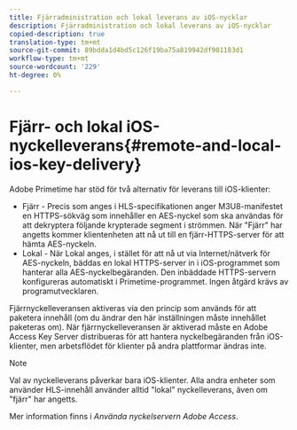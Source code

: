 ```yaml
---
title: Fjärradministration och lokal leverans av iOS-nycklar
description: Fjärradministration och lokal leverans av iOS-nycklar
copied-description: true
translation-type: tm+mt
source-git-commit: 89bdda1d4bd5c126f19ba75a819942df901183d1
workflow-type: tm+mt
source-wordcount: '229'
ht-degree: 0%

---
```



# Fjärr- och lokal iOS-nyckelleverans{#remote-and-local-ios-key-delivery}

Adobe Primetime har stöd för två alternativ för leverans till iOS-klienter:

* Fjärr - Precis som anges i HLS-specifikationen anger M3U8-manifestet en HTTPS-sökväg som innehåller en AES-nyckel som ska användas för att dekryptera följande krypterade segment i strömmen. När &quot;Fjärr&quot; har angetts kommer klientenheten att nå ut till en fjärr-HTTPS-server för att hämta AES-nyckeln.
* Lokal - När Lokal anges, i stället för att nå ut via Internet/nätverk för AES-nyckeln, bäddas en lokal HTTPS-server in i iOS-programmet som hanterar alla AES-nyckelbegäranden. Den inbäddade HTTPS-servern konfigureras automatiskt i Primetime-programmet. Ingen åtgärd krävs av programutvecklaren.

Fjärrnyckelleveransen aktiveras via den princip som används för att paketera innehåll (om du ändrar den här inställningen måste innehållet paketeras om). När fjärrnyckelleveransen är aktiverad måste en Adobe Access Key Server distribueras för att hantera nyckelbegäranden från iOS-klienter, men arbetsflödet för klienter på andra plattformar ändras inte.

>[!NOTE]
>
>Val av nyckelleverans påverkar bara iOS-klienter. Alla andra enheter som använder HLS-innehåll använder alltid &quot;lokal&quot; nyckelleverans, även om &quot;fjärr&quot; har angetts.

Mer information finns i *Använda nyckelservern Adobe Access*.
